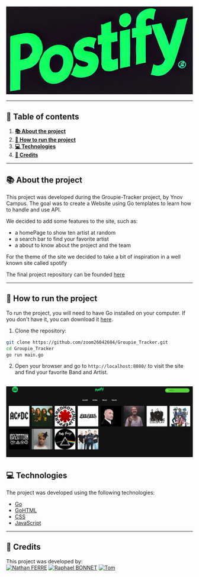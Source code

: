 <p align="center">
  <img src="static/img/TEXT%20LOGO.PNG" alt="banner"/>
</p>

---

## 📖 Table of contents


1. [**📚 About the project**](#-about-the-project)
2. [**🚀 How to run the project**](#-how-to-run-the-project)
3. [**💻 Technologies**](#-technologies)
4. [**👥 Credits**](#-credits)

---

## 📚 About the project

This project was developed during the Groupie-Tracker project, by Ynov Campus. The goal was to create a Website using Go templates to learn how to handle and use API.

We decided to add some features to the site, such as:
- a homePage to show ten artist at random
- a search bar to find your favorite artist
- a about to know about the project and the team

For the theme of the site we decided to take a bit of inspiration in a well known site called spotify

The final project repository can be founded [here](https://github.com/zoom26042604/Groupie_Tracker)

---

## 🚀 How to run the project

To run the project, you will need to have Go installed on your computer. If you don't have it, you can download it [here](https://golang.org/dl/).

1. Clone the repository:
```bash
git clone https://github.com/zoom26042604/Groupie_Tracker.git
cd Groupie_Tracker
go run main.go
```

2. Open your browser and go to `http://localhost:8080/` to visit the site and find your favorite Band and Artist.

![alt text](/static/img/presentation_image.png)
---

## 💻 Technologies

The project was developed using the following technologies:
- [Go](https://golang.org/)
- [GoHTML](https://pkg.go.dev/html/template)
- [CSS]()
- [JavaScript](https://www.javascript.com/)

---

## 👥 Credits

This project was developed by:
<br>
<a href="https://github.com/zoom26042604"><img src="https://avatars.githubusercontent.com/u/186803356?v=4" alt="Nathan FERRE" width="69" height="69"/></a>
<a href="https://github.com/LeRaphouu"><img src="https://avatars.githubusercontent.com/u/188911609?v=4" alt="Raphael BONNET" width="69" height="69"/></a>
<a href="https://github.com/tompass8"><img src="https://avatars.githubusercontent.com/u/183885775?v=4" alt="Tom " width="69" height="69"/></a>
